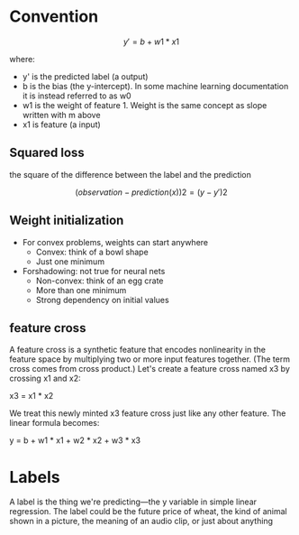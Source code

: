 # Convention 

```math
y' = b + w1 * x1
```

where:

* y' is the predicted label (a output)
* b is the bias (the y-intercept). In some machine learning documentation it is instead referred to as w0
* w1 is the weight of feature 1. Weight is the same concept as slope written with m above
* x1 is feature (a input)


## Squared loss

the square of the difference between the label and the prediction

```math
(observation - prediction(x))2 = (y - y')2
```

## Weight initialization 

* For convex problems, weights can start anywhere
    * Convex: think of a bowl shape 
    * Just one minimum
* Forshadowing: not true for neural nets
    * Non-convex: think of an egg crate
    * More than one minimum
    * Strong dependency on initial values    

## feature cross

A feature cross is a synthetic feature that encodes nonlinearity in the feature space by multiplying two or more input features together. (The term cross comes from cross product.) Let's create a feature cross named x3 by crossing x1 and x2:    

x3 = x1 * x2

We treat this newly minted x3 feature cross just like any other feature. The linear formula becomes:

y = b + w1 * x1 + w2 * x2 + w3 * x3

# Labels

A label is the thing we're predicting—the y variable in simple linear regression. The label could be the future price of wheat, the kind of animal shown in a picture, the meaning of an audio clip, or just about anything


